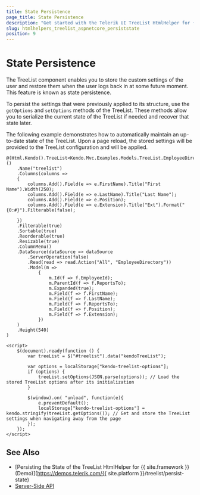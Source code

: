 ```yaml
---
title: State Persistence
page_title: State Persistence
description: "Get started with the Telerik UI TreeList HtmlHelper for {{ site.framework }} and persist the state of the widget."
slug: htmlhelpers_treelist_aspnetcore_persiststate
position: 9
---
```


# State Persistence

The TreeList component enables you to store the custom settings of the user and restore them when the user logs back in at some future moment. This feature is known as state persistence.

To persist the settings that were previously applied to its structure, use the `getOptions` and `setOptions` methods of the TreeList. These methods allow you to serialize the current state of the TreeList if needed and recover that state later. 

The following example demonstrates how to automatically maintain an up-to-date state of the TreeList. Upon a page reload, the stored settings will be provided to the TreeList configuration and will be applied.

```View
@(Html.Kendo().TreeList<Kendo.Mvc.Examples.Models.TreeList.EmployeeDirectoryModel>()
    .Name("treelist")
    .Columns(columns =>
    {
        columns.Add().Field(e => e.FirstName).Title("First Name").Width(250);
        columns.Add().Field(e => e.LastName).Title("Last Name");
        columns.Add().Field(e => e.Position);
        columns.Add().Field(e => e.Extension).Title("Ext").Format("{0:#}").Filterable(false);

    })
    .Filterable(true)
    .Sortable(true)
    .Reorderable(true)
    .Resizable(true)
    .ColumnMenu()
    .DataSource(dataSource => dataSource
        .ServerOperation(false)
        .Read(read => read.Action("All", "EmployeeDirectory"))
        .Model(m =>
            {
                m.Id(f => f.EmployeeId);
                m.ParentId(f => f.ReportsTo);
                m.Expanded(true);
                m.Field(f => f.FirstName);
                m.Field(f => f.LastName);
                m.Field(f => f.ReportsTo);
                m.Field(f => f.Position);
                m.Field(f => f.Extension);
            })
    )
    .Height(540)
)

<script>
    $(document).ready(function () {
        var treeList = $("#treelist").data("kendoTreeList");
        
        var options = localStorage["kendo-treelist-options"];
        if (options) {
            treeList.setOptions(JSON.parse(options)); // Load the stored TreeList options after its initialization
        }
        
        $(window).on( "unload", function(e){
            e.preventDefault();
            localStorage["kendo-treelist-options"] = kendo.stringify(treeList.getOptions()); // Get and store the TreeList settings when navigating away from the page
        });
    });
</script>
```

## See Also

* [Persisting the State of the TreeList HtmlHelper for {{ site.framework }} (Demo)](https://demos.telerik.com/{{ site.platform }}/treelist/persist-state)
* [Server-Side API](/api/treelist)
